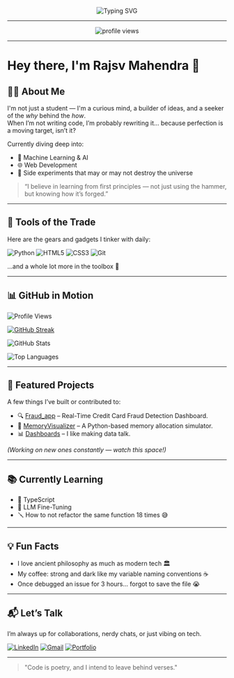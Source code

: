 <p align="center">
  <img src="https://readme-typing-svg.demolab.com?font=Fira+Code&weight=500&size=26&pause=1000&color=00F7FF&center=true&vCenter=true&width=435&lines=Hey+there!+I'm+Rajsv+Mahendra+%F0%9F%91%8B;Welcome+to+my+GitHub+profile!;Code+is+poetry+and+I'm+writing+verses..." alt="Typing SVG" />
</p>

---

<p align="center">
  <img src="https://komarev.com/ghpvc/?username=rajsvmahendra&color=brightgreen" alt="profile views" />
</p>

---

# Hey there, I'm Rajsv Mahendra 👋

## 🧑‍💻 About Me

I'm not just a student — I'm a curious mind, a builder of ideas, and a seeker of the *why* behind the *how*.  
When I’m not writing code, I’m probably rewriting it… because perfection is a moving target, isn’t it?

Currently diving deep into:
- 🧠 Machine Learning & AI
- 🌐 Web Development
- 🧪 Side experiments that may or may not destroy the universe

> “I believe in learning from first principles — not just using the hammer, but knowing how it’s forged.”

---

## 🧰 Tools of the Trade

Here are the gears and gadgets I tinker with daily:

![Python](https://img.shields.io/badge/-Python-3776AB?style=flat&logo=python&logoColor=white)
![HTML5](https://img.shields.io/badge/-HTML5-E34F26?style=flat&logo=html5&logoColor=white)
![CSS3](https://img.shields.io/badge/-CSS3-1572B6?style=flat&logo=css3)
![Git](https://img.shields.io/badge/-Git-F05032?style=flat&logo=git&logoColor=white)

...and a whole lot more in the toolbox 🧰

---

## 📊 GitHub in Motion

![Profile Views](https://komarev.com/ghpvc/?username=rajsvmahendra&color=brightgreen)

[![GitHub Streak](https://streak-stats.demolab.com?user=rajsvmahendra&theme=tokyonight&hide_border=false)](https://git.io/streak-stats)

![GitHub Stats](https://github-readme-stats.vercel.app/api?username=rajsvmahendra&show_icons=true&theme=tokyonight&count_private=true)

![Top Languages](https://github-readme-stats.vercel.app/api/top-langs/?username=rajsvmahendra&layout=compact&theme=tokyonight)

<!-- Activity Graph will go here once deployed -->

---

## 🚀 Featured Projects

A few things I’ve built or contributed to:

- 🔍 [Fraud_app](https://github.com/rajsvmahendra/Fraud_app) – Real-Time Credit Card Fraud Detection Dashboard.
- 🤖 [MemoryVisualizer](https://github.com/rajsvmahendra/MemoryVisualizer) – A Python-based memory allocation simulator.
- 📊 [Dashboards](#) – I like making data talk.

_(Working on new ones constantly — watch this space!)_

---

## 📚 Currently Learning

- 🧾 TypeScript
- 🤖 LLM Fine-Tuning
- 🪛 How to not refactor the same function 18 times 😅

---

## 💡 Fun Facts

- I love ancient philosophy as much as modern tech 🏛️  
- My coffee: strong and dark like my variable naming conventions ☕  
- Once debugged an issue for 3 hours... forgot to save the file 😭

---

## 📬 Let’s Talk

I’m always up for collaborations, nerdy chats, or just vibing on tech.

[![LinkedIn](https://img.shields.io/badge/-LinkedIn-blue?style=flat&logo=linkedin)](https://www.linkedin.com/in/rajsvmahendra/)
[![Gmail](https://img.shields.io/badge/-Email-red?style=flat&logo=gmail&logoColor=white)](mailto:rajsvmahendra@gmail.com)
[![Portfolio](https://img.shields.io/badge/-Portfolio-grey?style=flat&logo=internet-explorer)](https://yourportfolio.com)

---

> "Code is poetry, and I intend to leave behind verses."
